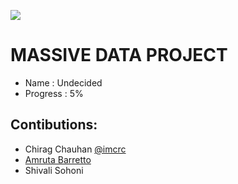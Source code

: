 ![](http://img.shields.io/badge/unicorn-approved-ff69b4.svg?style=flat)

MASSIVE DATA PROJECT
===================

- Name : Undecided
- Progress : 5%



Contibutions:
------------

- Chirag Chauhan [@imcrc](http://twitter.com/imcrc)
- [Amruta Barretto](http://www.github.com/amrutabarretto)
- Shivali Sohoni

